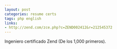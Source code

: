 ```yaml
---
layout: post
categories: resume certs
tags: php english
links:
- http://zend.com/zce.php?c=ZEND002412&r=212545372
---
```


Ingeniero certificado Zend (De los 1,000 primeros).
